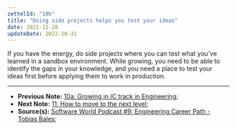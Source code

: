 ```yaml
---
zettelId: "10b"
title: "Doing side projects helps you test your ideas"
date: 2021-11-28
updateDate: 2022-10-31
---
```


If you have the energy, do side projects where you can test what you've learned in a sandbox environment. While growing, you need to be able to identify the gaps in your knowledge, and you need a place to test your ideas first before applying them to work in production.

---

- **Previous Note:** [10a: Growing in IC track in Engineering](/notes/10a/);
- **Next Note:** [11: How to move to the next level](/notes/11/);
- **Source(s):** [Software World Podcast #9: Engineering Career Path - Tobias Bales](https://candost.substack.com/p/9-engineering-career-path);
